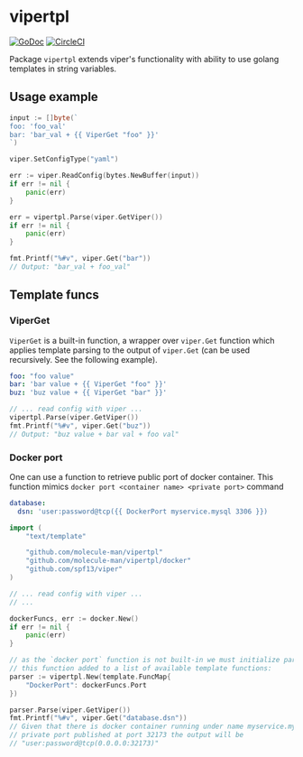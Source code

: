 # vipertpl

[![GoDoc](https://godoc.org/github.com/molecule-man/vipertpl?status.svg)](https://godoc.org/github.com/molecule-man/vipertpl)
[![CircleCI](https://circleci.com/gh/molecule-man/vipertpl.svg?style=svg)](https://circleci.com/gh/molecule-man/vipertpl)

Package `vipertpl` extends viper's functionality with ability to use golang templates in string variables.

## Usage example

```go
input := []byte(`
foo: 'foo_val'
bar: 'bar_val + {{ ViperGet "foo" }}'
`)

viper.SetConfigType("yaml")

err := viper.ReadConfig(bytes.NewBuffer(input))
if err != nil {
	panic(err)
}

err = vipertpl.Parse(viper.GetViper())
if err != nil {
	panic(err)
}

fmt.Printf("%#v", viper.Get("bar"))
// Output: "bar_val + foo_val"
```

## Template funcs

### ViperGet

`ViperGet` is a built-in function, a wrapper over `viper.Get` function which
applies template parsing to the output of `viper.Get` (can be used recursively.
See the following example).

```yaml
foo: "foo value"
bar: 'bar value + {{ ViperGet "foo" }}'
buz: 'buz value + {{ ViperGet "bar" }}'
```

```go
// ... read config with viper ...
vipertpl.Parse(viper.GetViper())
fmt.Printf("%#v", viper.Get("buz"))
// Output: "buz value + bar val + foo val"
```

### Docker port

One can use a function to retrieve public port of docker container. This
function mimics `docker port <container name> <private port>` command

```yaml
database:
  dsn: 'user:password@tcp({{ DockerPort myservice.mysql 3306 }})
```

```go
import (
	"text/template"

	"github.com/molecule-man/vipertpl"
	"github.com/molecule-man/vipertpl/docker"
	"github.com/spf13/viper"
)

// ... read config with viper ...
// ...

dockerFuncs, err := docker.New()
if err != nil {
	panic(err)
}

// as the `docker port` function is not built-in we must initialize parser with
// this function added to a list of available template functions:
parser := vipertpl.New(template.FuncMap{
	"DockerPort": dockerFuncs.Port
})

parser.Parse(viper.GetViper())
fmt.Printf("%#v", viper.Get("database.dsn"))
// Given that there is docker container running under name myservice.mysql with
// private port published at port 32173 the output will be
// "user:password@tcp(0.0.0.0:32173)"
```

